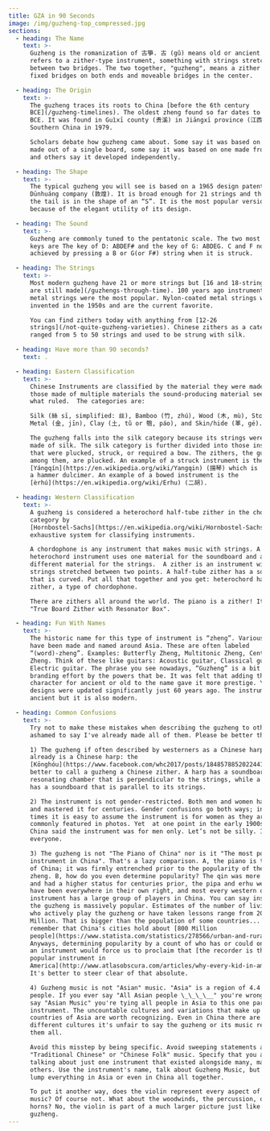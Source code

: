 ```yaml
---
title: GZA in 90 Seconds
image: /img/guzheng-top_compressed.jpg
sections:
  - heading: The Name
    text: >-
      Guzheng is the romanization of 古箏. 古 (gǔ) means old or ancient. 筝 (zhēng)
      refers to a zither-type instrument, something with strings stretched
      between two bridges. The two together, "guzheng", means a zither with
      fixed bridges on both ends and moveable bridges in the center.

  - heading: The Origin
    text: >-
      The guzheng traces its roots to China [before the 6th century
      BCE](/guzheng-timelines). The oldest zheng found so far dates to about 598
      BCE. It was found in Guìxī county (贵溪) in Jiāngxī province (江西) in
      Southern China in 1979.

      Scholars debate how guzheng came about. Some say it was based on a zither
      made out of a single board, some say it was based on one made from bamboo,
      and others say it developed independently.

  - heading: The Shape
    text: >-
      The typical guzheng you will see is based on a 1965 design patented by the
      Dūnhuáng company (敦煌). It is broad enough for 21 strings and the bridge at
      the tail is in the shape of an “S”. It is the most popular version in part
      because of the elegant utility of its design.

  - heading: The Sound
    text: >-
      Guzheng are commonly tuned to the pentatonic scale. The two most common
      keys are The key of D: ABDEF# and the key of G: ABDEG. C and F notes are
      achieved by pressing a B or G(or F#) string when it is struck.

  - heading: The Strings
    text: >-
      Most modern guzheng have 21 or more strings but [16 and 18-string guzheng
      are still made](/guzhengs-through-time). 100 years ago instruments with 16
      metal strings were the most popular. Nylon-coated metal strings were
      invented in the 1950s and are the current favorite.

      You can find zithers today with anything from [12-26
      strings](/not-quite-guzheng-varieties). Chinese zithers as a category have
      ranged from 5 to 50 strings and used to be strung with silk.

  - heading: Have more than 90 seconds?
    text: .

  - heading: Eastern Classification
    text: >-
      Chinese Instruments are classified by the material they were made of. For
      those made of multiple materials the sound-producing material seems to be
      what ruled.  The categories are:

      Silk (絲 sī, simplified: 丝), Bamboo (竹, zhú), Wood (木, mù), Stone (石 shí),
      Metal (金, jīn), Clay (土, tǔ or 匏, páo), and Skin/hide (革, gé).

      The guzheng falls into the silk category because its strings were once
      made of silk. The silk category is further divided into those instruments
      that were plucked, struck, or required a bow. The zithers, the guzheng
      among them, are plucked. An example of a struck instrument is the
      [Yángqín](https://en.wikipedia.org/wiki/Yangqin) (揚琴) which is similar to
      a hammer dulcimer. An example of a bowed instrument is the
      [èrhú](https://en.wikipedia.org/wiki/Erhu) (二胡).

  - heading: Western Classification
    text: >-
      A guzheng is considered a heterochord half-tube zither in the chordophone
      category by
      [Hornbostel-Sachs](https://en.wikipedia.org/wiki/Hornbostel-Sachs), an
      exhaustive system for classifying instruments.

      A chordophone is any instrument that makes music with strings. A
      heterochord instrument uses one material for the soundboard and a
      different material for the strings.  A zither is an instrument with
      strings stretched between two points. A half-tube zither has a soundboard
      that is curved. Put all that together and you get: heterochord half-tube
      zither, a type of chordophone.

      There are zithers all around the world. The piano is a zither! It's a
      "True Board Zither with Resonator Box".

  - heading: Fun With Names
    text: >-
      The historic name for this type of instrument is “zheng”. Various variants
      have been made and named around Asia. These are often labeled
      “(word)-zheng”. Examples: Butterfly Zheng, Multitonic Zheng, Centipede
      Zheng. Think of these like guitars: Acoustic guitar, Classical guitar.
      Electric guitar. The phrase you see nowadays, “Guzheng” is a bit of a
      branding effort by the powers that be. It was felt that adding the
      character for ancient or old to the name gave it more prestige. Yet… the
      designs were updated significantly just 60 years ago. The instrument is
      ancient but it is also modern.

  - heading: Common Confusions
    text: >-
      Try not to make these mistakes when describing the guzheng to others. I'm
      ashamed to say I've already made all of them. Please be better than me!

      1) The guzheng if often described by westerners as a Chinese harp. There
      already is a Chinese harp: the
      [Kōnghóu](https://www.facebook.com/whc2017/posts/1848578852022441)! It's
      better to call a guzheng a Chinese zither. A harp has a soundboard or
      resonating chamber that is perpendicular to the strings, while a zither
      has a soundboard that is parallel to its strings.

      2) The instrument is not gender-restricted. Both men and women have played
      and mastered it for centuries. Gender confusions go both ways; in modern
      times it is easy to assume the instrument is for women as they are most
      commonly featured in photos. Yet  at one point in the early 1900s some in
      China said the instrument was for men only. Let’s not be silly. It’s for
      everyone.

      3) The guzheng is not "The Piano of China" nor is it "The most popular
      instrument in China". That's a lazy comparison. A, the piano is the piano
      of China; it was firmly entrenched prior to the popularity of the modern
      zheng. B, how do you even determine popularity? The qin was more prevalent
      and had a higher status for centuries prior, the pipa and erhu were and
      have been everywhere in their own right, and most every western orchestral
      instrument has a large group of players in China. You can say instead that
      the guzheng is massively popular. Estimates of the number of living people
      who actively play the guzheng or have taken lessons range from 20-50
      Million. That is bigger than the population of some countries... but
      remember that China's cities hold about [800 Million
      people](https://www.statista.com/statistics/278566/urban-and-rural-population-of-china/).
      Anyways, determining popularity by a count of who has or could once play
      an instrument would force us to proclaim that [the recorder is the most
      popular instrument in
      America](http://www.atlasobscura.com/articles/why-every-kid-in-america-learns-to-play-the-recorder).
      It's better to steer clear of that absolute.

      4) Guzheng music is not "Asian" music. "Asia" is a region of 4.4 BILLION
      people. If you ever say "All Asian people \_\_\_\__" you're wrong. If you
      say "Asian Music" you're tying all people in Asia to this one particular
      instrument. The uncountable cultures and variations that make up the 40+
      countries of Asia are worth recognizing. Even in China there are so many
      different cultures it's unfair to say the guzheng or its music represents
      them all.

      Avoid this misstep by being specific. Avoid sweeping statements about
      "Traditional Chinese" or "Chinese Folk" music. Specify that you are
      talking about just one instrument that existed alongside many, many
      others. Use the instrument's name, talk about Guzheng Music, but don't
      lump everything in Asia or even in China all together.

      To put it another way, does the violin represent every aspect of European
      music? Of course not. What about the woodwinds, the percussion, or the
      horns? No, the violin is part of a much larger picture just like the
      guzheng.
---
```

